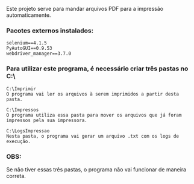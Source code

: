 Este projeto serve para mandar arquivos PDF para a impressão automaticamente.

### Pacotes externos instalados:
    selenium==4.1.5
    PyAutoGUI==0.9.53
    webdriver_manager==3.7.0

### Para utilizar este programa, é necessário criar três pastas no C:\
    C:\Imprimir
    O programa vai ler os arquivos à serem imprimidos a partir desta pasta.
    
    C:\Impressos
    O programa utiliza essa pasta para mover os arquivos que já foram impressos pela sua impressora.

    C:\LogsImpressao
    Nesta pasta, o programa vai gerar um arquivo .txt com os logs de execução.

### OBS:
Se não tiver essas três pastas, o programa não vai funcionar de maneira correta.
